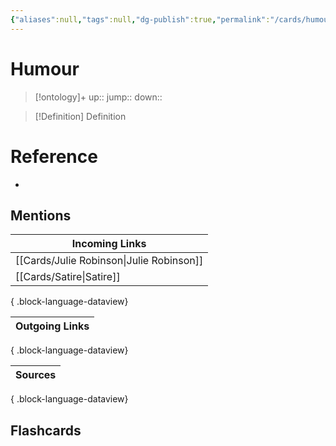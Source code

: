 ```yaml
---
{"aliases":null,"tags":null,"dg-publish":true,"permalink":"/cards/humour/","dgPassFrontmatter":true}
---
```


# Humour

> [!ontology]+
> up:: 
> jump:: 
> down:: 

> [!Definition] Definition
> 

# Reference
- 

## Mentions
| Incoming Links                              |
| ------------------------------------------- |
| [[Cards/Julie Robinson\|Julie Robinson]] |
| [[Cards/Satire\|Satire]]                 |

{ .block-language-dataview}

| Outgoing Links |
| -------------- |

{ .block-language-dataview}

| Sources |
| ------- |

{ .block-language-dataview}

## Flashcards
